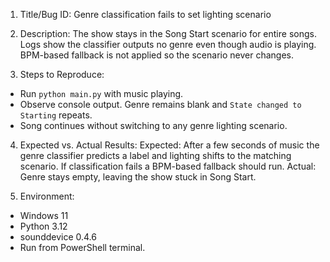 1. Title/Bug ID:
Genre classification fails to set lighting scenario

2. Description:
The show stays in the Song Start scenario for entire songs. Logs show the
classifier outputs no genre even though audio is playing. BPM-based fallback
is not applied so the scenario never changes.

3. Steps to Reproduce:
- Run `python main.py` with music playing.
- Observe console output. Genre remains blank and `State changed to Starting`
  repeats.
- Song continues without switching to any genre lighting scenario.

4. Expected vs. Actual Results:
Expected: After a few seconds of music the genre classifier predicts a label and
lighting shifts to the matching scenario. If classification fails a BPM-based
fallback should run.
Actual: Genre stays empty, leaving the show stuck in Song Start.

5. Environment:
- Windows 11
- Python 3.12
- sounddevice 0.4.6
- Run from PowerShell terminal.
